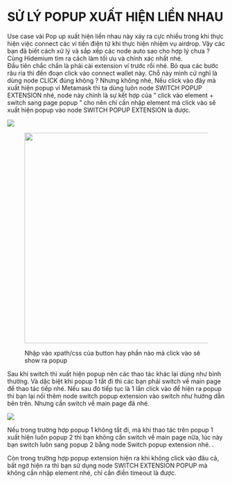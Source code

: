 # SỬ LÝ POPUP XUẤT HIỆN LIỀN NHAU

Use case vài Pop up xuất hiện liền nhau này xảy ra cực nhiều trong khi thực hiện việc connect các ví tiền điện tử khi thực hiện nhiệm vụ airdrop. Vậy các bạn đã biết cách xử lý và sắp xếp các node auto sao cho hợp lý chưa ? Cùng Hidemium tìm ra cách làm tối ưu và chính xác nhất nhé.\
Đầu tiên chắc chắn là phải cài extension ví trước rồi nhé. Bỏ qua các bước râu ria thì đến đoạn click vào connect wallet này. Chỗ này mình cứ nghĩ là dùng node CLICK đúng không ? Nhưng không nhé, Nếu click vào đây mà xuất hiện popup ví Metamask thì ta dùng luôn node SWITCH POPUP EXTENSION nhé, node này chính là sự kết hợp của ” click vào element + switch sang page popup ” cho nên chỉ cần nhập element mà click vào sẽ xuất hiện popup vào node SWITCH POPUP EXTENSION là được.

![](https://i.imgur.com/xWzCK2S.png)

&#x20;

<figure><img src="https://i.imgur.com/PLvys5S.png" alt="" height="485" width="896"><figcaption><p>Nhập vào xpath/css của button hay phần nào mà click vào sẽ show ra popup</p></figcaption></figure>

&#x20;

Sau khi switch thì xuất hiện popup nên các thao tác khác lại dùng như bình thường. Và dặc biệt khi popup 1 tắt đi thì các bạn phải switch về main page để thao tác tiếp nhé. Nếu sau đó tiếp tục là 1 lần click vào để hiện ra popup thì bạn lại nối thêm node switch popup extension vào switch như hướng dẫn bên trên. Nhưng cần switch về main page đã nhé.

![](https://i.imgur.com/84h0243.png)

&#x20;

Nếu trong trường hợp popup 1 không tắt đi, mà khi thao tác trên popup 1 xuất hiện luôn popup 2 thì bạn không cần switch về main page nữa, lúc này bạn switch luôn sang popup 2 bằng node Switch popup extension nhé. .

Còn trong trường hợp popup extension hiện ra khi không click vào đâu cả, bất ngờ hiện ra thì bạn sử dụng node SWITCH EXTENSION POPUP mà không cần nhập element nhé, chỉ cần điền timeout là được.
